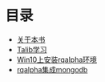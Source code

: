 # 目录

* [关于本书](README.md)
* [Talib学习](talib.md)
* [Win10上安装rqalpha环境](Windows上搭建rqalpha环境.md)
* [rqalpha集成mongodb](rqalpha集成mongodb.md)
